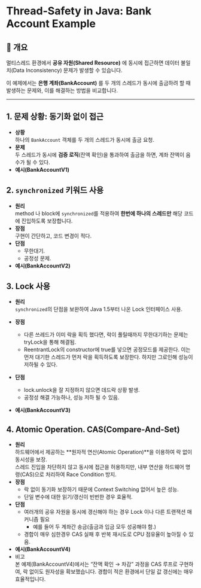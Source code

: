 # Thread-Safety in Java: Bank Account Example

## 📌 개요
멀티스레드 환경에서 **공유 자원(Shared Resource)** 에 동시에 접근하면 데이터 불일치(Data Inconsistency) 문제가 발생할 수 있습니다.  

이 예제에서는 **은행 계좌(BankAccount)** 를 두 개의 스레드가 동시에 출금하려 할 때 발생하는 문제와, 이를 해결하는 방법을 비교합니다.

---

## 1. 문제 상황: 동기화 없이 접근

- **상황**  
  하나의 `BankAccount` 객체를 두 개의 스레드가 동시에 출금 요청.
- **문제**  
  두 스레드가 동시에 **검증 로직**(잔액 확인)을 통과하여 출금을 하면, 계좌 잔액이 음수가 될 수 있다.
- **예시(BankAccountV1)**

## 2. `synchronized` 키워드 사용

- **원리**  
  method 나 block에 `synchronized`를 적용하여 **한번에 하나의 스레드만** 해당 코드에 진입하도록 보장합니다.
- **장점**  
  구현이 간단하고, 코드 변경이 적다.
- **단점**  
  - 무한대기. 
  - 공정성 문제.
- **예시(BankAccountV2)**

## 3. Lock 사용

- **원리**  
  `synchronized`의 단점을 보완하여 Java 1.5부터 나온 Lock 인터페이스 사용.
- **장점**  
  - 다른 쓰레드가 이미 락을 획득 했다면, 락이 풀릴때까지 무한대기하는 문제는 tryLock을 통해 해결됨.
  - ReentrantLock의 constructor에 true를 넣으면 공정모드를 제공한다. 이는 먼저 대기한 스레드가 먼저 락을 획득하도록 보장한다. 하지만 그로인해 성능이 저하될 수 있다.
  
- **단점**
    - lock.unlock을 잘 지정하지 않으면 데드락 상황 발생.
    - 공정성 해결 가능하나, 성능 저하 될 수 있음.
- **예시(BankAccountV3)**

## 4. Atomic Operation. CAS(Compare-And-Set)

- **원리**  
  하드웨어에서 제공하는 **원자적 연산(Atomic Operation)**을 이용하여 락 없이 동시성을 보장.  
  스레드 진입을 차단하지 않고 동시에 접근을 허용하지만, 내부 연산을 하드웨어 명령(CAS)으로 처리하여 Race Condition 방지.
- **장점**
    - 락 없이 동기화 보장하기 때문에 Context Switching 없어서 높은 성능.
    - 단일 변수에 대한 읽기/갱신이 빈번한 경우 효율적.
- **단점**
    - 여러개의 공유 자원을 동시에 갱신해야 하는 경우 Lock 이나 다른 트랜잭션 매커니즘 필요
      - 예를 들어 두 계좌간 송금(출금과 입금 모두 성공해야 함.)
    - 경합이 매우 심한경우 CAS 실패 후 반복 재시도로 CPU 점유율이 높아질 수 있음.
- **예시(BankAccountV4)**
- 비고  
  본 예제(BankAccountV4)에서는 “잔액 확인 → 차감” 과정을 CAS 루프로 구현하여, 락 없이도 원자성을 확보했습니다.
     경합이 적은 환경에서 단일 값 갱신에는 매우 효율적입니다.
